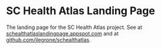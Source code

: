 SC Health Atlas Landing Page
========================

The landing page for the SC Health Atlas project. See at <a href="http://schealthatlaslandingpage.appspot.com">schealthatlaslandingpage.appspot.com</a> and at <a href="http://github.com/jlegrone/schealthatlas">github.com/jlegrone/schealthatlas</a>.
